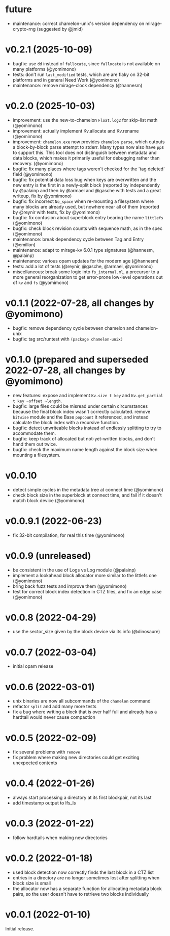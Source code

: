 # future

* maintenance: correct chamelon-unix's version dependency on mirage-crypto-rng (suggested by @jmid)

# v0.2.1 (2025-10-09)

* bugfix: use `dd` instead of `fallocate`, since `fallocate` is not available on many platforms (@yomimono)
* tests: don't run `last_modified` tests, which are are flaky on 32-bit platforms and in general Need Work (@yomimono)
* maintenance: remove mirage-clock dependency (@hannesm)

# v0.2.0 (2025-10-03)

* improvement: use the new-to-chamelon `Float.log2` for skip-list math (@yomimono)
* improvement: actually implement Kv.allocate and Kv.rename (@yomimono)
* improvement: `chamelon.exe` now provides `chamelon parse`, which outputs a block-by-block parse attempt to stderr. Many types now also have `pp`s to support this. This tool does not distinguish between metadata and data blocks, which makes it primarily useful for debugging rather than recovery. (@yomimono)
* bugfix: fix many places where tags weren't checked for the 'tag deleted' field (@yomimono)
* bugfix: fix potential data loss bug when keys are overwritten and the new entry is the first in a newly-split block (reported by independently by @palainp and then by @armael and @gasche with tests and a great writeup, fix by @yomimono)
* bugfix: fix incorrect `No_space` when re-mounting a filesystem where many blocks are already used, but nowhere near all of them (reported by @reynir with tests, fix by @yomimono)
* bugfix: fix confusion about superblock entry bearing the name `littlefs` (@yomimono)
* bugfix: check block revision counts with sequence math, as in the spec (@yomimono)
* maintenance: break dependency cycle between Tag and Entry (@emillon)
* maintenance: adapt to mirage-kv 6.0.1 type signatures (@hannesm, @palainp)
* maintenance: various opam updates for the modern age (@hannesm)
* tests: add a lot of tests (@reynir, @gasche, @armael, @yomimono)
* miscellaneous: break some logic into `fs_internal.ml`, a precursor to a more general reorganization to get error-prone low-level operations out of `kv` and `fs` (@yomimono)

# v0.1.1 (2022-07-28, all changes by @yomimono)

* bugfix: remove dependency cycle between chamelon and chamelon-unix
* bugfix: tag src/runtest with `(package chamelon-unix)`

# v0.1.0 (prepared and superseded 2022-07-28, all changes by @yomimono)

* new features: expose and implement `Kv.size t key` and `Kv.get_partial t key ~offset ~length`.
* bugfix: large files could be misread under certain circumstances because the final block index wasn't correctly calculated. remove `bitwise` module and the Base `popcount` it referenced, and instead calculate the block index with a recursive function.
* bugfix: detect unwriteable blocks instead of endlessly splitting to try to accommodate them.
* bugfix: keep track of allocated but not-yet-written blocks, and don't hand them out twice.
* bugfix: check the maximum name length against the block size when mounting a filesystem.

# v0.0.10

* detect simple cycles in the metadata tree at connect time (@yomimono)
* check block size in the superblock at connect time, and fail if it doesn't match block device (@yomimono)


# v0.0.9.1 (2022-06-23)

* fix 32-bit compilation, for real this time (@yomimono)

# v0.0.9 (unreleased)

* be consistent in the use of Logs vs Log module (@palainp)
* implement a lookahead block allocator more similar to the littlefs one (@yomimono)
* bring back fuzz tests and improve them (@yomimono)
* test for correct block index detection in CTZ files, and fix an edge case (@yomimono)

# v0.0.8 (2022-04-29)

* use the sector_size given by the block device via its info (@dinosaure)

# v0.0.7 (2022-03-04)

* initial opam release

# v0.0.6 (2022-03-01)

* unix binaries are now all subcommands of the `chamelon` command
* refactor `split` and add many more tests
* fix a bug where writing a block that is over half full and already has a hardtail would never cause compaction

# v0.0.5 (2022-02-09)

* fix several problems with `remove`
* fix problem where making new directories could get exciting unexpected contents

# v0.0.4 (2022-01-26)

* always start processing a directory at its first blockpair, not its last
* add timestamp output to lfs_ls

# v0.0.3 (2022-01-22)

* follow hardtails when making new directories

# v0.0.2 (2022-01-18)

* used block detection now correctly finds the last block in a CTZ list
* entries in a directory are no longer sometimes lost after splitting when block size is small
* the allocator now has a separate function for allocating metadata block pairs, so the user doesn't have to retrieve two blocks individually

# v0.0.1 (2022-01-10)

Initial release.
